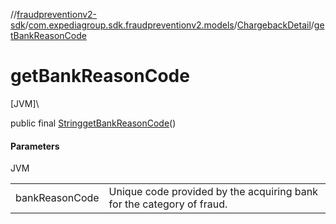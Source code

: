 //[fraudpreventionv2-sdk](../../../index.md)/[com.expediagroup.sdk.fraudpreventionv2.models](../index.md)/[ChargebackDetail](index.md)/[getBankReasonCode](get-bank-reason-code.md)

# getBankReasonCode

[JVM]\

public final [String](https://docs.oracle.com/javase/8/docs/api/java/lang/String.html)[getBankReasonCode](get-bank-reason-code.md)()

#### Parameters

JVM

| | |
|---|---|
| bankReasonCode | Unique code provided by the acquiring bank for the category of fraud. |
